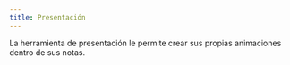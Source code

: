 ```yaml
---
title: Presentación
---
```


La herramienta de presentación le permite crear sus propias animaciones dentro de sus notas.
